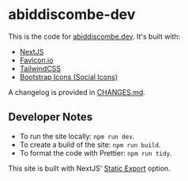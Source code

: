 # abiddiscombe-dev

This is the code for [abiddiscombe.dev](https://abiddiscombe.dev). It's built with:

- [NextJS](https://nextjs.org)
- [Favicon.io](https://favicon.io)
- [TailwindCSS](https://tailwindcss.com)
- [Bootstrap Icons (Social Icons)](https://icons.getbootstrap.com/)

A changelog is provided in [CHANGES.md](./CHANGES.md).

## Developer Notes

- To run the site locally: `npm run dev`.
- To create a build of the site: `npm run build`.
- To format the code with Prettier: `npm run tidy`.

This site is built with NextJS' [Static Export](https://nextjs.org/docs/app/building-your-application/deploying/static-exports) option.
